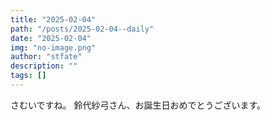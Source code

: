 ```yaml
---
title: "2025-02-04"
path: "/posts/2025-02-04--daily"
date: "2025-02-04"
img: "no-image.png"
author: "stfate"
description: ""
tags: []
---
```


さむいですね。
鈴代紗弓さん、お誕生日おめでとうございます。
